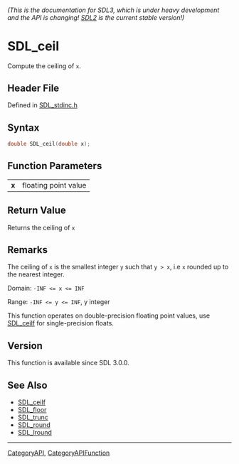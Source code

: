 ###### (This is the documentation for SDL3, which is under heavy development and the API is changing! [SDL2](https://wiki.libsdl.org/SDL2/) is the current stable version!)
# SDL_ceil

Compute the ceiling of `x`.

## Header File

Defined in [SDL_stdinc.h](https://github.com/libsdl-org/SDL/blob/main/include/SDL3/SDL_stdinc.h)

## Syntax

```c
double SDL_ceil(double x);

```

## Function Parameters

|           |                      |
| --------- | -------------------- |
| **x**     | floating point value |

## Return Value

Returns the ceiling of `x`

## Remarks

The ceiling of `x` is the smallest integer `y` such that `y > x`, i.e `x`
rounded up to the nearest integer.

Domain: `-INF <= x <= INF`

Range: `-INF <= y <= INF`, y integer

This function operates on double-precision floating point values, use
[SDL_ceilf](SDL_ceilf) for single-precision floats.

## Version

This function is available since SDL 3.0.0.

## See Also

* [SDL_ceilf](SDL_ceilf)
* [SDL_floor](SDL_floor)
* [SDL_trunc](SDL_trunc)
* [SDL_round](SDL_round)
* [SDL_lround](SDL_lround)

----
[CategoryAPI](CategoryAPI), [CategoryAPIFunction](CategoryAPIFunction)

